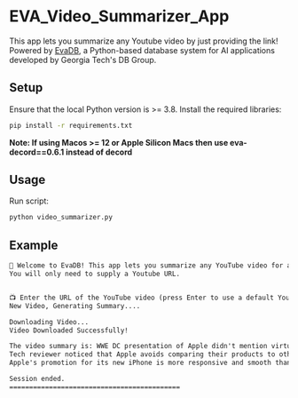 # EVA_Video_Summarizer_App

This app lets you summarize any Youtube video by just providing the link! </br>
Powered by [EvaDB](https://github.com/georgia-tech-db/eva), a Python-based database system for AI applications developed by Georgia Tech's DB Group.

## Setup

Ensure that the local Python version is >= 3.8. Install the required libraries:

```bat
pip install -r requirements.txt
```

<b>Note: If using Macos >= 12 or Apple Silicon Macs then use eva-decord==0.6.1 instead of decord</b>

## Usage

Run script:

```bat
python video_summarizer.py
```

## Example

```bat
🔮 Welcome to EvaDB! This app lets you summarize any YouTube video for a quick review!
You will only need to supply a Youtube URL.


📺 Enter the URL of the YouTube video (press Enter to use a default Youtube video):
New Video, Generating Summary....

Downloading Video...
Video Downloaded Successfully!

The video summary is: WWE DC presentation of Apple didn't mention virtual reality once in 45 minutes. Google I.O. developer conference used a lot of AI-related terms, but they didn't call themselves an AI-first company. Uncle BHD explains why this is the case.
Tech reviewer noticed that Apple avoids comparing their products to other companies or acknowledging other products at all. Apple prefers to name their products and put a name on them rather than compare them to other products. Apple is very conscious of their image and they don't want to attach themselves to a word that they can't control.
Apple's promotion for its new iPhone is more responsive and smooth than any other promotion they've ever had. The new vision pro headset that Apple just unveiled in particular is interesting. It's clear that Apple has future plans with this headset to make it cheaper and smaller and higher tech.

Session ended.
===========================================
```
